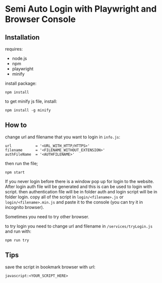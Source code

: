 # Semi Auto Login with Playwright and Browser Console

## Installation
requires:
- node.js
- npm
- playwright
- minify

install package:
```
npm install
```

to get minify js file, install:
```
npm install -g minify
```


## How to 
change url and filename that you want to login in `info.js`:
```
url           = '<URL_WITH_HTTP/HTTPS>'
filename      = '<FILENAME_WITHOUT_EXTENSION>'
authFileName  = '<AUTHFILENAME>'
```
then run the file;
```
npm start
``` 
If you never login before there is a window pop up for login to the website.
After login auth file will be generated and this is can be used to login with script. 
then authentication file will be in folder auth and login script will be in folder login.
copy all of the script in `login/<filename>.js` or `login/<filename>.min.js` and paste it to the console (you can try it in incognito browser). 

Sometimes you need to try other browser.

to try login you need to change url and filename in `/services/tryLogin.js` and run with:
```
npm run try
```

## Tips
save the script in bookmark browser with url:
```
javascript:<YOUR_SCRIPT_HERE>
```